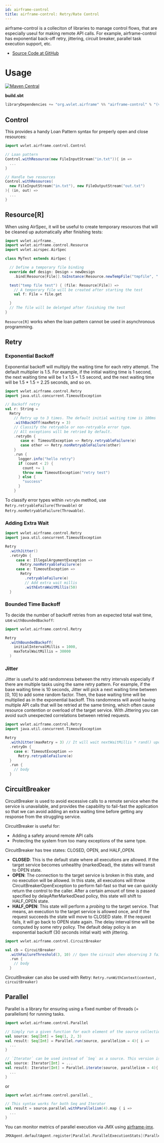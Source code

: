 ```yaml
---
id: airframe-control
title: airframe-control: Retry/Rate Control
---
```


airframe-control is a colleciton of libraries to manage control flows, that are especially useul for making remote API calls.
For example, airframe-control has exponential back-off retry, jittering, circuit breaker, parallel task execution support, etc.

- [Source Code at GitHub](https://github.com/wvlet/airframe/tree/master/airframe-control)

# Usage

[![Maven Central](https://maven-badges.herokuapp.com/maven-central/org.wvlet.airframe/airframe-control_2.12/badge.svg)](https://maven-badges.herokuapp.com/maven-central/org.wvlet.airframe/airframe-control_2.12/)

__build.sbt__
```scala
libraryDependencies += "org.wvlet.airframe" %% "airframe-control" % "(version)"
```

## Control

This provides a handy Loan Pattern syntax for preperly open and close resources:

```scala
import wvlet.airframe.control.Control

// Loan pattern
Control.withResource(new FileInputStream("in.txt")){ in =>
  ...
}

// Handle two resources
Control.withResources(
  new FileInputStream("in.txt"), new FileOutputStream("out.txt")
){ (in, out) =>
  ...
}
```

## Resource[R]

When using AirSpec, it will be useful to create temporary resources that will be cleaned up automatically after finishing tests:

```scala
import wvlet.airframe._
import wvlet.airframe.control.Resource
import wvlet.airspec.AirSpec

class MyTest extends AirSpec {

  // Define a temporary file binding  
  override def design: Design = newDesign
    .bind[Resource[File]].toInstance(Resource.newTempFile("tmpfile", ".tmp"))

  test("temp file test") { (file: Resource[File]) =>
    // A temporary file will be created after starting the test
    val f: File = file.get  

  }
  // The file will be deletged after finishing the test
}
```

`Resource[R]` works when the loan pattern cannot be used in asynchronous programming.

## Retry

### Exponential Backoff

Exponential backoff will multiply the waiting time for each retry attempt. The default multiplier is 1.5. For example, if the initial waiting time is 1 second, the next waiting time will be 1 x 1.5 = 1.5 second, and the next waiting time will be 1.5 * 1.5 = 2.25 seconds, and so on.

```scala
import wvlet.airframe.control.Retry
import java.util.concurrent.TimeoutException

// Backoff retry
val r: String =
  Retry
    // Retry up to 3 times. The default initial waiting time is 100ms
    .withBackOff(maxRetry = 3)
    // Classify the retryable or non-retryable error type. 
    // All exceptions will be retried by default.
    .retryOn {
       case e: TimeoutException => Retry.retryableFailure(e)
       case other => Retry.nonRetryableFailure(other)
    }
    .run {
      logger.info("hello retry")
      if (count < 2) {
        count += 1
        throw new TimeoutException("retry test")
      } else {
        "success"
      }
    }
```

To classify error types within `retryOn` method, use `Retry.retryableFailure(Throwable)` or `Retry.nonRetryableFailure(Throwable)`.


### Adding Extra Wait

```scala
import wvlet.airframe.control.Retry
import java.util.concurrent.TimeoutException

Retry
  .withJitter()
  .retryOn {
     case e: IllegalArgumentException =>
       Retry.nonRetryableFailure(e)
     case e: TimeoutException =>
       Retry
         .retryableFailure(e)
         // Add extra wait millis
         .withExtraWaitMillis(50)
  }
```

### Bounded Time Backoff

To decide the number of backoff retries from an expected total wait time, use `withBoundedBackoff`:
```scala
import wvlet.airframe.control.Retry

Retry
  .withBoundedBackoff(
    initialIntervalMillis = 1000,
    maxTotalWaitMillis = 30000
  )
```

### Jitter

Jitter is useful to add randomness between the retry intervals especially if there are multiple tasks using the same retry pattern. For example, if the base waiting time is 10 seconds, Jitter will pick a next waiting time between [0, 10] to add some random factor. Then, the base waiting time will be multiplied as in the exponential backoff. This randomness will avoid having multiple API calls that will be retried at the same timing, which often cause resource contention or overload of the target service. With Jittering you can avoid such unexpected correlations between retried requests.

```scala
import wvlet.airframe.control.Retry
import java.util.concurrent.TimeoutException

Retry
  .withJitter(maxRetry = 3) // It will wait nextWaitMillis * rand() upon retry
  .retryOn {
    case e: TimeoutException =>
      Retry.retryableFailure(e)
  }
  .run {
    // body
  }
```

## CircuitBreaker

CircuitBreaker is used to avoid excessive calls to a remote service when the service is unavailable, and provides the capability to fail-fast the application so that we can avoid adding an extra waiting time before getting any response from the struggling service.

CircuitBreaker is useful for:
- Adding a safety around remote API calls
- Protecting the system from too many exceptions of the same type.


CircuitBreaker has tree states: CLOSED, OPEN, and HALF_OPEN.

- __CLOSED__: This is the default state where all executions are allowed. If the target service becomes unhealthy (markedDead), the states will transit to OPEN state.
- __OPEN__: The connection to the target service is broken in this state, and no execution will be allowed. In this state, all executions will throw CircuitBreakerOpenException to perform fail-fast so that we can quickly return the control to the caller. After a certain amount of time is passed specified by delayAfterMarkedDead policy, this state will shift to HALF_OPEN state.
- __HALF_OPEN__: This state will perform a _probing_ to the target service. That means, an execution to the target service is allowed once, and if the request succeeds the state will move to CLOSED state. If the request fails, it will go back to OPEN state again. The delay interval time will be computed by some retry policy. The default delay policy is an exponential backoff (30 seconds initial wait) with jittering.

```scala
import wvlet.airframe.control.CircuitBreaker

val cb = CircuitBreaker
  .withFailureThreshold(3, 10) // Open the circuit when observing 3 failures out of 10 executions
  .run {
    // body
  }
```

CircuitBreaker can also be used with Retry:   `Retry.runWithContext(context, circuitBreaker)`


## Parallel

Parallel is a library for ensuring using a fixed number of threads (= parallelism) for running tasks.


```scala
import wvlet.airframe.control.Parallel

// Simply run a given function for each element of the source collection
val source: Seq[Int] = Seq(1, 2, 3)
val result: Seq[Int] = Parallel.run(source, parallelism = 4){ i =>
  ...
}

// `Iterator` can be used instead of `Seq` as a source. This version is useful to handle a very large data.
val source: Iterator[Int] = ...
val result: Iterator[Int] = Parallel.iterate(source, parallelism = 4){ i =>
  ...
}

```

or

```scala
import wvlet.airframe.control.parallel._

// This syntax works for both Seq and Iterator
val result = source.parallel.withParallelism(4).map { i =>
  ...
}
```

You can monitor metrics of parallel execution via JMX using [airframe-jmx](https://github.com/wvlet/airframe/tree/master/airframe-jmx).

```scala
JMXAgent.defaultAgent.register[Parallel.ParallelExecutionStats](Parallel.jmxStats)
```


